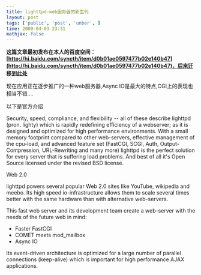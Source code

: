 ```yaml
---
title: lighttpd-web服务器的新生代
layout: post
tags: ['public', 'post', 'unber', ]
time: 2009-04-03 23:31
mathjax: false
---
```

<b>这篇文章最初发布在本人的百度空间：[http://hi.baidu.com/syncth/item/d0b01ae0597477b02e140b47](http://hi.baidu.com/syncth/item/d0b01ae0597477b02e140b47)，后来迁移到此处</b>

<p>现在应用正在逐步推广的一种web服务器,Async IO是最大的特点,CGI上的表现也相当不错....</p><p>以下是官方介绍</p><p>Security, speed, compliance, and flexibility -- all of these describe lighttpd (pron. lighty) which is rapidly redefining efficiency of a webserver; as it is designed and optimized for high performance environments. With a small memory footprint compared to other web-servers, effective management of the cpu-load, and advanced feature set (FastCGI, SCGI, Auth, Output-Compression, URL-Rewriting and many more) lighttpd is the perfect solution for every server that is suffering load problems. And best of all it's Open Source licensed under the revised BSD license.</p><p>Web 2.0</p><p>lighttpd powers several popular Web 2.0 sites like YouTube, wikipedia and meebo. Its high speed io-infrastructure allows them to scale several times better with the same hardware than with alternative web-servers.</p><p>This fast web server and its development team create a web-server with the needs of the future web in mind:</p><ul><li>Faster FastCGI</li><li>COMET meets mod_mailbox</li><li>Async IO</li></ul><p>Its event-driven architecture is optimized for a large number of parallel connections (keep-alive) which is important for high performance AJAX applications.</p>
